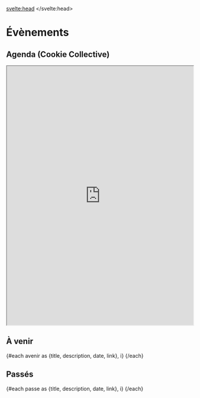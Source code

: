 <svelte:head>
    <title>Évènements</title> 
</svelte:head>
<script>
     import Calendar from "$lib/components/Calendar.svelte";
     import Info from "$lib/components/Info.svelte";
     import Evenements from "$lib/data/evenements.json";
     const passe = Evenements.passe;
     const avenir = Evenements.avenir;
</script>

# Évènements

<Info info="Cette page recense tout les évènements dédiés au <i>live coding</i> organisés par la scène francophone. Ajoutez vos évènements. N'oubliez pas de fournir un lien si possible. Renseignez les évènements pour archivage !" markdown=false />

## Agenda (Cookie Collective)

<iframe width="100%" height="700" src="https://framagenda.org/apps/calendar/embed/zpDjE9gGFeFZAmdz"></iframe>

## À venir

<!-- Format attendu : 3 Fev 2023 -->

{#each avenir as {title, description, date, link}, i}
<Calendar date={date} description={description} title={title} link={link} />
{/each}

## Passés

{#each passe as {title, description, date, link}, i}
<Calendar date={date} description={description} title={title} link={link} />
{/each}
